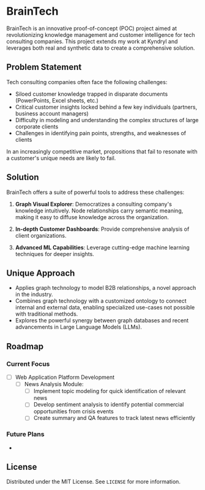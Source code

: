 # BrainTech

BrainTech is an innovative proof-of-concept (POC) project aimed at revolutionizing knowledge management and customer intelligence for tech consulting companies. This project extends my work at Kyndryl and leverages both real and synthetic data to create a comprehensive solution.

## Problem Statement

Tech consulting companies often face the following challenges:

- Siloed customer knowledge trapped in disparate documents (PowerPoints, Excel sheets, etc.)
- Critical customer insights locked behind a few key individuals (partners, business account managers)
- Difficulty in modeling and understanding the complex structures of large corporate clients
- Challenges in identifying pain points, strengths, and weaknesses of clients

In an increasingly competitive market, propositions that fail to resonate with a customer's unique needs are likely to fail.

## Solution

BrainTech offers a suite of powerful tools to address these challenges:

1. **Graph Visual Explorer**: Democratizes a consulting company's knowledge intuitively. Node relationships carry semantic meaning, making it easy to diffuse knowledge across the organization.

2. **In-depth Customer Dashboards**: Provide comprehensive analysis of client organizations.

3. **Advanced ML Capabilities**: Leverage cutting-edge machine learning techniques for deeper insights.
## Unique Approach

- Applies graph technology to model B2B relationships, a novel approach in the industry.
- Combines graph technology with a customized ontology to connect internal and external data, enabling specialized use-cases not possible with traditional methods.
- Explores the powerful synergy between graph databases and recent advancements in Large Language Models (LLMs).

## Roadmap

### Current Focus

- [ ] Web Application Platform Development
  - [ ] News Analysis Module:
    - [ ] Implement topic modeling for quick identification of relevant news
    - [ ] Develop sentiment analysis to identify potential commercial opportunities from crisis events
    - [ ] Create summary and QA features to track latest news efficiently

### Future Plans
- 
## License

Distributed under the MIT License. See `LICENSE` for more information.

